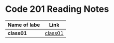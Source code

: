 # Code 201 Reading Notes

|**Name of labe**|**Link**|
|-------------|-----|
|**class01**|[class01](class-01.md)|